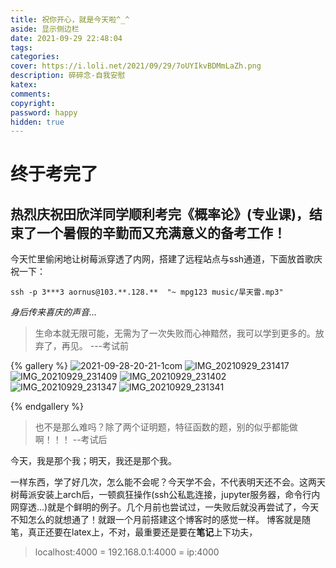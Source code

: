 ```yaml
---
title: 祝你开心，就是今天啦^_^
aside: 显示侧边栏
date: 2021-09-29 22:48:04
tags:
categories:
cover: https://i.loli.net/2021/09/29/7oUYIkvBDMmLaZh.png
description: 碎碎念-自我安慰
katex:
comments:
copyright:
password: happy
hidden: true
---
```


# 终于考完了

## 热烈庆祝田欣洋同学顺利考完《概率论》(专业课)，结束了一个暑假的辛勤而又充满意义的备考工作！

今天忙里偷闲地让树莓派穿透了内网，搭建了远程站点与ssh通道，下面放首歌庆祝一下：

```shell 树莓派播放歌曲 旱天雷
ssh -p 3***3 aornus@103.**.128.**  "~ mpg123 music/旱天雷.mp3"
```

*身后传来喜庆的声音...*

> 生命本就无限可能，无需为了一次失败而心神黯然，我可以学到更多的。放弃了，再见。      ---考试前

 {% gallery %}
![2021-09-28-20-21-1com](https://i.loli.net/2021/09/29/19bwAz6mcOVxXod.jpg)
![IMG_20210929_231417](https://i.loli.net/2021/09/29/79FWjRPVoYUg8EA.jpg)
![IMG_20210929_231409](https://i.loli.net/2021/09/29/ISa4YZDo1CrthVk.jpg)
![IMG_20210929_231402](https://i.loli.net/2021/09/29/YE3KcqeWM59SkZu.jpg)
![IMG_20210929_231347](https://i.loli.net/2021/09/29/MnxtiDspevzY5lS.jpg)
![IMG_20210929_231341](https://i.loli.net/2021/09/29/tped8SaWREwlKcP.jpg)

 {% endgallery %}

> 也不是那么难吗？除了两个证明题，特征函数的题，别的似乎都能做啊！！！      --考试后

今天，我是那个我；明天，我还是那个我。

一样东西，学了好几次，怎么能不会呢？今天学不会，不代表明天还不会。这两天树莓派安装上arch后，一顿疯狂操作(ssh公私匙连接，jupyter服务器，命令行内网穿透...)就是个鲜明的例子。几个月前也尝试过，一失败后就没再尝试了，今天不知怎么的就想通了！就跟一个月前搭建这个博客时的感觉一样。
博客就是随笔，真正还要在latex上，不对，最重要还是要在**笔记**上下功夫，

> localhost:4000 = 192.168.0.1:4000 = ip:4000